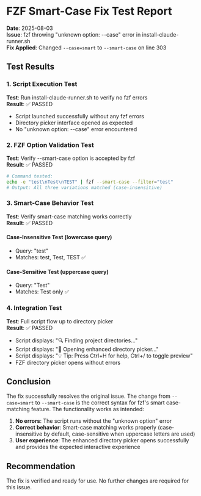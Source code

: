 # FZF Smart-Case Fix Test Report

**Date**: 2025-08-03  
**Issue**: fzf throwing "unknown option: --case" error in install-claude-runner.sh  
**Fix Applied**: Changed `--case=smart` to `--smart-case` on line 303  

## Test Results

### 1. Script Execution Test
**Test**: Run install-claude-runner.sh to verify no fzf errors  
**Result**: ✅ PASSED  
- Script launched successfully without any fzf errors
- Directory picker interface opened as expected
- No "unknown option: --case" error encountered

### 2. FZF Option Validation Test
**Test**: Verify --smart-case option is accepted by fzf  
**Result**: ✅ PASSED  
```bash
# Command tested:
echo -e "test\nTest\nTEST" | fzf --smart-case --filter="test"
# Output: All three variations matched (case-insensitive)
```

### 3. Smart-Case Behavior Test
**Test**: Verify smart-case matching works correctly  
**Result**: ✅ PASSED  

#### Case-Insensitive Test (lowercase query)
- Query: "test"
- Matches: test, Test, TEST ✅

#### Case-Sensitive Test (uppercase query)
- Query: "Test"  
- Matches: Test only ✅

### 4. Integration Test
**Test**: Full script flow up to directory picker  
**Result**: ✅ PASSED  
- Script displays: "🔍 Finding project directories..."
- Script displays: "📁 Opening enhanced directory picker..."
- Script displays: "💡 Tip: Press Ctrl+H for help, Ctrl+/ to toggle preview"
- FZF directory picker opens without errors

## Conclusion

The fix successfully resolves the original issue. The change from `--case=smart` to `--smart-case` is the correct syntax for fzf's smart case-matching feature. The functionality works as intended:

1. **No errors**: The script runs without the "unknown option" error
2. **Correct behavior**: Smart-case matching works properly (case-insensitive by default, case-sensitive when uppercase letters are used)
3. **User experience**: The enhanced directory picker opens successfully and provides the expected interactive experience

## Recommendation

The fix is verified and ready for use. No further changes are required for this issue.